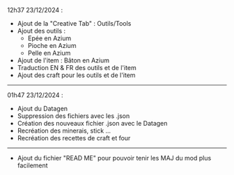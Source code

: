 12h37 23/12/2024 :
- Ajout de la "Creative Tab" : Outils/Tools
- Ajout des outils :
  * Epée en Azium
  * Pioche en Azium
  * Pelle en Azium
- Ajout de l'item : Bâton en Azium
- Traduction EN & FR des outils et de l'item
- Ajout des craft pour les outils et de l'item 
------------------------------------------------------------------------------
01h47 23/12/2024 :
- Ajout du Datagen 
- Suppression des fichiers avec les .json
- Création des nouveaux fichier .json avec le Datagen
- Recréation des minerais, stick ...
- Recréation des recettes de craft et four 
------------------------------------------------------------------------------
- Ajout du fichier "READ ME" pour pouvoir tenir les MAJ du mod plus facilement
